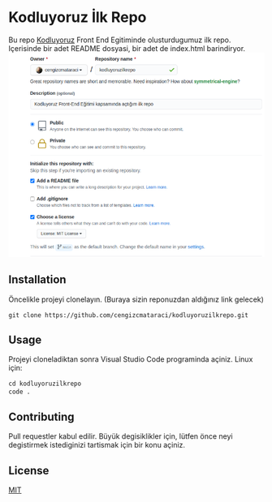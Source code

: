 # Kodluyoruz İlk Repo
Bu repo [Kodluyoruz]("https://app.patika.dev/courses/git") Front End Egitiminde olusturdugumuz ilk repo. Içerisinde bir adet
README dosyasi, bir adet de index.html barindiryor.
![](https://raw.githubusercontent.com/Kodluyoruz/taskforce/main/git/odev1/figures/github.png)
## Installation
Öncelikle projeyi clonelayın. (Buraya sizin reponuzdan aldığınız link gelecek)
```
git clone https://github.com/cengizcmataraci/kodluyoruzilkrepo.git
```
## Usage
Projeyi cloneladiktan sonra Visual Studio Code programinda açiniz.
Linux için:
```
cd kodluyoruzilkrepo
code .
```
## Contributing
Pull requestler kabul edilir. Büyük degisiklikler için, lütfen önce neyi degistirmek istediginizi tartismak için bir konu açiniz.
## License
[MIT](https://github.com/fatih1453/kodluyoruzilkrepo/LICENSE)